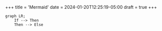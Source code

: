 +++
title = 'Mermaid'
date = 2024-01-20T12:25:19-05:00
draft = true
+++

```mermaid { align="center" zoom="true" }
graph LR;
    If --> Then
    Then --> Else
```

